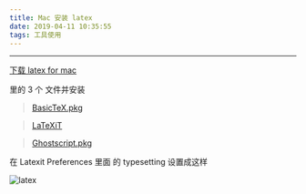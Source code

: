```yaml
---
title: Mac 安装 latex
date: 2019-04-11 10:35:55
tags: 工具使用
---
```


---


[下载 latex for mac](http://www.tug.org/mactex/morepackages.html)

里的 3 个 文件并安装

> [BasicTeX.pkg](http://tug.org/cgi-bin/mactex-download/BasicTeX.pkg) 

> [LaTeXiT](http://www.chachatelier.fr/latexit/latexit-downloads.php?lang=en)

> [Ghostscript.pkg](http://tug.org/cgi-bin/mactex-download/Ghostscript.pkg) 

在 Latexit Preferences 里面 的 typesetting 设置成这样

![latex](/images/Latexit.png)